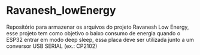 # Ravanesh_lowEnergy
Repositório para armazenar os arquivos do projeto Ravanesh Low Energy, esse projeto tem como objetivo o baixo consumo de energia quando o ESP32 entrar em modo deep sleep, essa placa deve ser utilizada junto a um conversor USB SERIAL (ex.: CP2102)
